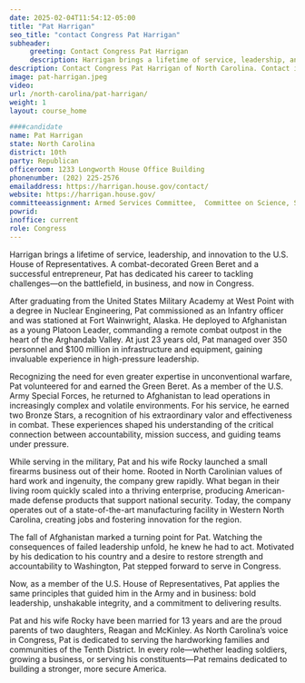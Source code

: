 ```yaml
---
date: 2025-02-04T11:54:12-05:00
title: "Pat Harrigan"
seo_title: "contact Congress Pat Harrigan"
subheader:
     greeting: Contact Congress Pat Harrigan
     description: Harrigan brings a lifetime of service, leadership, and innovation to the U.S. House of Representatives. A combat-decorated Green Beret and a successful entrepreneur, Pat has dedicated his career to tackling challenges—on the battlefield, in business, and now in Congress.
description: Contact Congress Pat Harrigan of North Carolina. Contact information for Pat Harrigan includes email address, phone number, and mailing address.
image: pat-harrigan.jpeg
video:
url: /north-carolina/pat-harrigan/
weight: 1
layout: course_home

####candidate
name: Pat Harrigan
state: North Carolina
district: 10th
party: Republican
officeroom: 1233 Longworth House Office Building
phonenumber: (202) 225-2576
emailaddress: https://harrigan.house.gov/contact/
website: https://harrigan.house.gov/
committeeassignment: Armed Services Committee,  Committee on Science, Space, and Technology
powrid: 
inoffice: current
role: Congress
---
```

Harrigan brings a lifetime of service, leadership, and innovation to the U.S. House of Representatives. A combat-decorated Green Beret and a successful entrepreneur, Pat has dedicated his career to tackling challenges—on the battlefield, in business, and now in Congress.

After graduating from the United States Military Academy at West Point with a degree in Nuclear Engineering, Pat commissioned as an Infantry officer and was stationed at Fort Wainwright, Alaska. He deployed to Afghanistan as a young Platoon Leader, commanding a remote combat outpost in the heart of the Arghandab Valley. At just 23 years old, Pat managed over 350 personnel and $100 million in infrastructure and equipment, gaining invaluable experience in high-pressure leadership.

Recognizing the need for even greater expertise in unconventional warfare, Pat volunteered for and earned the Green Beret. As a member of the U.S. Army Special Forces, he returned to Afghanistan to lead operations in increasingly complex and volatile environments. For his service, he earned two Bronze Stars, a recognition of his extraordinary valor and effectiveness in combat. These experiences shaped his understanding of the critical connection between accountability, mission success, and guiding teams under pressure.

While serving in the military, Pat and his wife Rocky launched a small firearms business out of their home. Rooted in North Carolinian values of hard work and ingenuity, the company grew rapidly. What began in their living room quickly scaled into a thriving enterprise, producing American-made defense products that support national security. Today, the company operates out of a state-of-the-art manufacturing facility in Western North Carolina, creating jobs and fostering innovation for the region.

The fall of Afghanistan marked a turning point for Pat. Watching the consequences of failed leadership unfold, he knew he had to act. Motivated by his dedication to his country and a desire to restore strength and accountability to Washington, Pat stepped forward to serve in Congress.

Now, as a member of the U.S. House of Representatives, Pat applies the same principles that guided him in the Army and in business: bold leadership, unshakable integrity, and a commitment to delivering results.

Pat and his wife Rocky have been married for 13 years and are the proud parents of two daughters, Reagan and McKinley. As North Carolina’s voice in Congress, Pat is dedicated to serving the hardworking families and communities of the Tenth District. In every role—whether leading soldiers, growing a business, or serving his constituents—Pat remains dedicated to building a stronger, more secure America.
